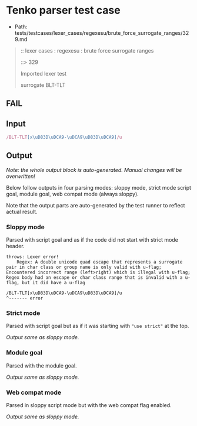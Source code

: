 # Tenko parser test case

- Path: tests/testcases/lexer_cases/regexesu/brute_force_surrogate_ranges/329.md

> :: lexer cases : regexesu : brute force surrogate ranges
>
> ::> 329
>
> Imported lexer test
>
> surrogate BLT-TLT

## FAIL

## Input

`````js
/BLT-TLT[x\uD83D\uDCA9-\uDCA9\uD83D\uDCA9]/u
`````

## Output

_Note: the whole output block is auto-generated. Manual changes will be overwritten!_

Below follow outputs in four parsing modes: sloppy mode, strict mode script goal, module goal, web compat mode (always sloppy).

Note that the output parts are auto-generated by the test runner to reflect actual result.

### Sloppy mode

Parsed with script goal and as if the code did not start with strict mode header.

`````
throws: Lexer error!
    Regex: A double unicode quad escape that represents a surrogate pair in char class or group name is only valid with u-flag; Encountered incorrect range (left>right) which is illegal with u-flag; Regex body had an escape or char class range that is invalid with a u-flag, but it did have a u-flag

/BLT-TLT[x\uD83D\uDCA9-\uDCA9\uD83D\uDCA9]/u
^------- error
`````

### Strict mode

Parsed with script goal but as if it was starting with `"use strict"` at the top.

_Output same as sloppy mode._

### Module goal

Parsed with the module goal.

_Output same as sloppy mode._

### Web compat mode

Parsed in sloppy script mode but with the web compat flag enabled.

_Output same as sloppy mode._
